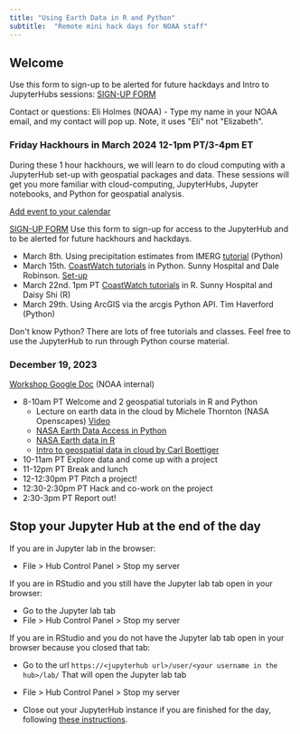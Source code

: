 ```yaml
---
title: "Using Earth Data in R and Python"
subtitle:  "Remote mini hack days for NOAA staff"
---
```


## Welcome

Use this form to sign-up to be alerted for future hackdays and Intro to JupyterHubs sessions: [SIGN-UP FORM](https://forms.gle/ckUYr4aZPeyScLRX6)

Contact or questions: Eli Holmes (NOAA) - Type my name in your NOAA email, and my contact will pop up. Note, it uses "Eli" not "Elizabeth".

### Friday Hackhours in March 2024 12-1pm PT/3-4pm ET

During these 1 hour hackhours, we will learn to do cloud computing with a JupyterHub set-up with geospatial packages and data. These sessions will get you more familiar with cloud-computing, JupyterHubs, Jupyter notebooks, and Python for geospatial analysis.

[Add event to your calendar](https://calendar.google.com/calendar/event?action=TEMPLATE&tmeid=MXQ4bzFuaDViZzFudHFtNWlzZjVtZ2JqZGVfMjAyNDAzMDhUMjAwMDAwWiBlbGkuaG9sbWVzQG5vYWEuZ292&tmsrc=eli.holmes%40noaa.gov&scp=ALL) 

[SIGN-UP FORM](https://forms.gle/ckUYr4aZPeyScLRX6) Use this form to sign-up for access to the JupyterHub and to be alerted for future hackhours and hackdays.

* March 8th. Using precipitation estimates from IMERG [tutorial](https://nasa-openscapes.github.io/2023-Cloud-Workshop-AGU/tutorials/Earthdata_Subset_and_Plot.html) (Python)
* March 15th. [CoastWatch tutorials](https://github.com/coastwatch-training/Workshops/tree/main) in Python. Sunny Hospital and Dale Robinson. [Set-up](https://youtu.be/FqzaVS7UpHs)
* March 22nd. 1pm PT [CoastWatch tutorials](https://github.com/coastwatch-training/Workshops/tree/main) in R. Sunny Hospital and Daisy Shi (R)
* March 29th. Using ArcGIS via the arcgis Python API. Tim Haverford (Python)

Don't know Python? There are lots of free tutorials and classes. Feel free to use the JupyterHub to run through Python course material. 


### December 19, 2023

[Workshop Google Doc](https://docs.google.com/document/d/1Za7lPGo7XXFXvEBwnB221auL95q-5Ra-6lWQdoha43w/edit?usp=sharing) (NOAA internal)

* 8-10am PT Welcome and 2 geospatial tutorials in R and Python
    - Lecture on earth data in the cloud by Michele Thornton (NASA Openscapes) [Video](https://drive.google.com/drive/folders/1F2o5sP-efoDW_u3-ccQd8thLahO0S2Qr)
    - [NASA Earth Data Access in Python](https://nasa-openscapes.github.io/2023-Cloud-Workshop-AGU/tutorials/Earthdata_Search_Discovery_earthaccess.html)
    - [NASA Earth data in R](https://boettiger-lab.github.io/earthdatalogin/)
    - [Intro to geospatial data in cloud by Carl Boettiger](https://boettiger-lab.github.io/nasa-topst-env-justice/contents/intro.html)
* 10-11am PT Explore data and come up with a project
* 11-12pm PT Break and lunch
* 12-12:30pm PT Pitch a project!
* 12:30-2:30pm PT Hack and co-work on the project
* 2:30-3pm PT Report out!


## Stop your Jupyter Hub at the end of the day

If you are in Jupyter lab in the browser:

- File > Hub Control Panel > Stop my server

If you are in RStudio and you still have the Jupyter lab tab open in your browser:

- Go to the Jupyter lab tab
- File > Hub Control Panel > Stop my server

If you are in RStudio and you do not have the Jupyter lab tab open in your browser because you closed that tab:

- Go to the url `https://<jupyterhub url>/user/<your username in the hub>/lab/` That will open the Jupyter lab tab
- File > Hub Control Panel > Stop my server



- Close out your JupyterHub instance if you are finished for the day, following [these instructions](https://podaac.github.io/2022-SWOT-Ocean-Cloud-Workshop/tutorials/00_Setup.html#how-do-i-end-my-session). 
